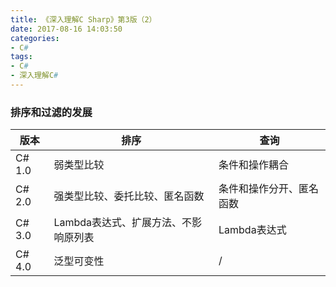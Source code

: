 ```yaml
---
title: 《深入理解C Sharp》第3版（2）
date: 2017-08-16 14:03:50
categories:
- C#
tags:
- C#
- 深入理解C#
---
```


### 排序和过滤的发展
| 版本 | 排序 | 查询 |
|-----------|----|----|
| C# 1.0 | 弱类型比较 | 条件和操作耦合 |
| C# 2.0 | 强类型比较、委托比较、匿名函数 | 条件和操作分开、匿名函数 |
| C# 3.0 | Lambda表达式、扩展方法、不影响原列表 | Lambda表达式 |
| C# 4.0 | 泛型可变性 | / |
